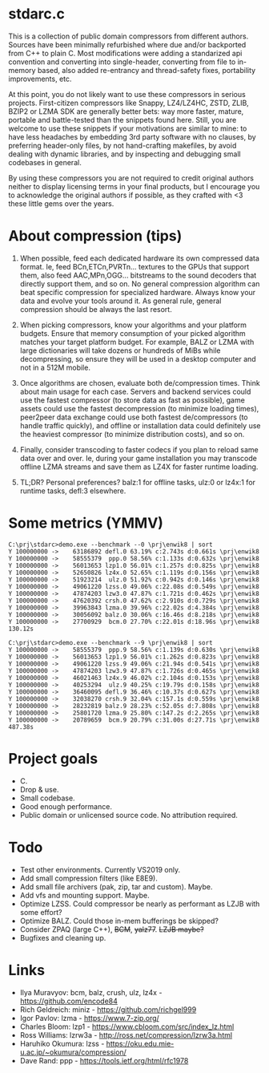# stdarc.c

This is a collection of public domain compressors from different authors. Sources have been minimally refurbished where due and/or backported from C++ to plain C. Most modifications were adding a standarized api convention and converting into single-header, converting from file to in-memory based, also added re-entrancy and thread-safety fixes, portability improvements, etc.

At this point, you do not likely want to use these compressors in serious projects. First-citizen compressors like Snappy, LZ4/LZ4HC, ZSTD, ZLIB, BZIP2 or LZMA SDK are generally better bets: way more faster, mature, portable and battle-tested than the snippets found here. Still, you are welcome to use these snippets if your motivations are similar to mine: to have less headaches by embedding 3rd party software with no clauses, by preferring header-only files, by not hand-crafting makefiles, by avoid dealing with dynamic libraries, and by inspecting and debugging small codebases in general.

By using these compressors you are not required to credit original authors neither to display licensing terms in your final products, but I encourage you to acknowledge the original authors if possible, as they crafted with <3 these little gems over the years.

# About compression (tips)

1. When possible, feed each dedicated hardware its own compressed data format. Ie, feed BCn,ETCn,PVRTn... textures to the GPUs that support them, also feed AAC,MPn,OGG... bitstreams to the sound decoders that directly support them, and so on. No general compression algorithm can beat specific compression for specialized hardware. Always know your data and evolve your tools around it. As general rule, general compression should be always the last resort.

1. When picking compressors, know your algorithms and your platform budgets. Ensure that memory consumption of your picked algorithm matches your target platform budget. For example, BALZ or LZMA with large dictionaries will take dozens or hundreds of MiBs while decompressing, so ensure they will be used in a desktop computer and not in a 512M mobile.

1. Once algorithms are chosen, evaluate both de/compression times. Think about main usage for each case. Servers and backend services could use the fastest compressor (to store data as fast as possible), game assets could use the fastest decompression (to minimize loading times), peer2peer data exchange could use both fastest de/compressors (to handle traffic quickly), and offline or installation data could definitely use the heaviest compressor (to minimize distribution costs), and so on.

1. Finally, consider transcoding to faster codecs if you plan to reload same data over and over. Ie, during your game installation you may transcode offline LZMA streams and save them as LZ4X for faster runtime loading.

1. TL;DR? Personal preferences? balz:1 for offline tasks, ulz:0 or lz4x:1 for runtime tasks, defl:3 elsewhere.

# Some metrics (YMMV)

```
C:\prj\stdarc>demo.exe --benchmark --0 \prj\enwik8 | sort
Y 100000000 ->    63186892 defl.0 63.19% c:2.743s d:0.661s \prj\enwik8
Y 100000000 ->    58555379  ppp.0 58.56% c:1.133s d:0.632s \prj\enwik8
Y 100000000 ->    56013653 lzp1.0 56.01% c:1.257s d:0.825s \prj\enwik8
Y 100000000 ->    52650826 lz4x.0 52.65% c:1.119s d:0.156s \prj\enwik8
Y 100000000 ->    51923214  ulz.0 51.92% c:0.942s d:0.146s \prj\enwik8
Y 100000000 ->    49061220 lzss.0 49.06% c:22.08s d:0.549s \prj\enwik8
Y 100000000 ->    47874203 lzw3.0 47.87% c:1.721s d:0.462s \prj\enwik8
Y 100000000 ->    47620392 crsh.0 47.62% c:2.910s d:0.729s \prj\enwik8
Y 100000000 ->    39963843 lzma.0 39.96% c:22.02s d:4.384s \prj\enwik8
Y 100000000 ->    30056092 balz.0 30.06% c:16.46s d:8.218s \prj\enwik8
Y 100000000 ->    27700929  bcm.0 27.70% c:22.01s d:18.96s \prj\enwik8
130.12s
```

```
C:\prj\stdarc>demo.exe --benchmark --9 \prj\enwik8 | sort
Y 100000000 ->    58555379  ppp.9 58.56% c:1.139s d:0.630s \prj\enwik8
Y 100000000 ->    56013653 lzp1.9 56.01% c:1.262s d:0.823s \prj\enwik8
Y 100000000 ->    49061220 lzss.9 49.06% c:21.94s d:0.541s \prj\enwik8
Y 100000000 ->    47874203 lzw3.9 47.87% c:1.726s d:0.465s \prj\enwik8
Y 100000000 ->    46021463 lz4x.9 46.02% c:2.104s d:0.153s \prj\enwik8
Y 100000000 ->    40253294  ulz.9 40.25% c:19.79s d:0.158s \prj\enwik8
Y 100000000 ->    36460095 defl.9 36.46% c:10.37s d:0.627s \prj\enwik8
Y 100000000 ->    32038270 crsh.9 32.04% c:157.1s d:0.559s \prj\enwik8
Y 100000000 ->    28232819 balz.9 28.23% c:52.05s d:7.808s \prj\enwik8
Y 100000000 ->    25801720 lzma.9 25.80% c:147.2s d:2.265s \prj\enwik8
Y 100000000 ->    20789659  bcm.9 20.79% c:31.00s d:27.71s \prj\enwik8
487.38s
```

# Project goals
- C.
- Drop & use.
- Small codebase.
- Good enough performance.
- Public domain or unlicensed source code. No attribution required.

# Todo
- Test other environments. Currently VS2019 only.
- Add small compression filters (like E8E9).
- Add small file archivers (pak, zip, tar and custom). Maybe.
- Add vfs and mounting support. Maybe.
- Optimize LZSS. Could compressor be nearly as performant as LZJB with some effort?
- Optimize BALZ. Could those in-mem bufferings be skipped?
- Consider ZPAQ (large C++), ~~BCM~~, ~~yalz77~~. ~~LZJB maybe?~~
- Bugfixes and cleaning up.

# Links
- Ilya Muravyov: bcm, balz, crush, ulz, lz4x - https://github.com/encode84
- Rich Geldreich: miniz - https://github.com/richgel999
- Igor Pavlov: lzma - https://www.7-zip.org/
- Charles Bloom: lzp1 - https://www.cbloom.com/src/index_lz.html
- Ross Williams: lzrw3a - http://ross.net/compression/lzrw3a.html
- Haruhiko Okumura: lzss - https://oku.edu.mie-u.ac.jp/~okumura/compression/
- Dave Rand: ppp - https://tools.ietf.org/html/rfc1978


